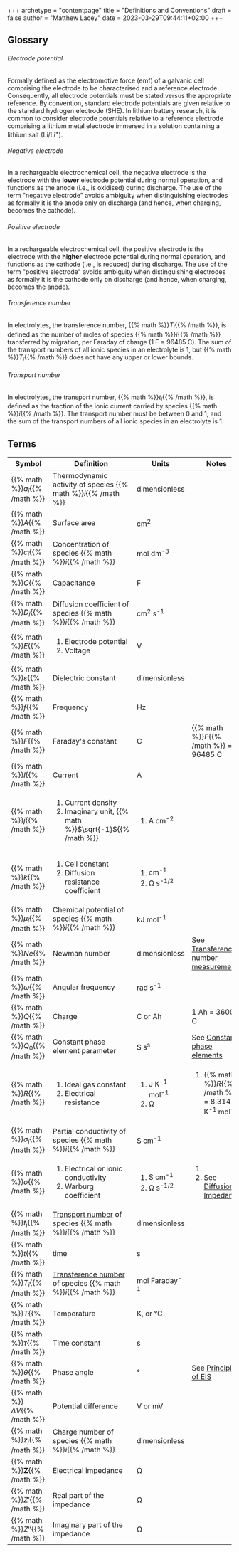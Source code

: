 +++
archetype = "contentpage"
title = "Definitions and Conventions"
draft = false
author = "Matthew Lacey"
date = 2023-03-29T09:44:11+02:00
+++

## Glossary

###### Electrode potential

Formally defined as the electromotive force (emf) of a galvanic cell comprising the electrode to be characterised and a reference electrode. Consequently, all electrode potentials must be stated versus the appropriate reference. By convention, standard electrode potentials are given relative to the standard hydrogen electrode (SHE). In lithium battery research, it is common to consider electrode potentials relative to a reference electrode comprising a lithium metal electrode immersed in a solution containing a lithium salt (Li/Li<sup>+</sup>).

###### Negative electrode

In a rechargeable electrochemical cell, the negative electrode is the electrode with the **lower** electrode potential during normal operation, and functions as the anode (i.e., is oxidised) during discharge. The use of the term "negative electrode" avoids ambiguity when distinguishing electrodes as formally it is the anode only on discharge (and hence, when charging, becomes the cathode).

###### Positive electrode

In a rechargeable electrochemical cell, the positive electrode is the electrode with the **higher** electrode potential during normal operation, and functions as the cathode (i.e., is reduced) during discharge. The use of the term "positive electrode" avoids ambiguity when distinguishing electrodes as formally it is the cathode only on discharge (and hence, when charging, becomes the anode).

###### Transference number

In electrolytes, the transference number, {{% math %}}$T_i${{% /math %}}, is defined as the number of moles of species {{% math %}}$i${{% /math %}} transferred by migration, per Faraday of charge (1 F = 96485 C). The sum of the transport numbers of all ionic species in an electrolyte is 1, but {{% math %}}$T_i${{% /math %}} does not have any upper or lower bounds.

###### Transport number

In electrolytes, the transport number, {{% math %}}$t_i${{% /math %}}, is defined as the fraction of the ionic current carried by species {{% math %}}$i${{% /math %}}. The transport number must be between 0 and 1, and the sum of the transport numbers of all ionic species in an electrolyte is 1.

## Terms

| Symbol | Definition      | Units   | Notes                         |
|--------|-----------------|---------|-------------------------------|
|{{% math %}}$a_i${{% /math %}} | Thermodynamic activity of species {{% math %}}$i${{% /math %}} | dimensionless |           |
|{{% math %}}$A${{% /math %}} | Surface area | cm<sup>2</sup> |          |
|{{% math %}}$c_i${{% /math %}} | Concentration of species {{% math %}}$i${{% /math %}} | mol dm<sup>-3</sup> |       |
|{{% math %}}$C${{% /math %}} | Capacitance | F |           |
|{{% math %}}$D_i${{% /math %}} | Diffusion coefficient of species {{% math %}}$i${{% /math %}} | cm<sup>2</sup> s<sup>-1</sup> |       |
|{{% math %}}$E${{% /math %}} | <ol><li>Electrode potential</li><li>Voltage</li></ol> | V |          |
|{{% math %}}$\varepsilon${{% /math %}} | Dielectric constant | dimensionless |             |
|{{% math %}}$f${{% /math %}} | Frequency | Hz |             |
|{{% math %}}$F${{% /math %}} | Faraday's constant | C | {{% math %}}$F${{% /math %}} = 96485 C      |
|{{% math %}}$I${{% /math %}} | Current | A |              |
|{{% math %}}$j${{% /math %}} | <ol><li>Current density</li><li>Imaginary unit, {{% math %}}$\sqrt{-1}${{% /math %}}</li></ol> | <ol><li>A cm<sup>-2</sup></li></ol>    |              |
|{{% math %}}$k${{% /math %}} | <ol><li>Cell constant</li><li>Diffusion resistance coefficient</li></ol> | <ol><li>cm<sup>-1</sup></li><li>Ω s<sup>-1/2</sup></li></ol> |          | 
|{{% math %}}$\mu_i${{% /math %}} | Chemical potential of species {{% math %}}$i${{% /math %}} | kJ mol<sup>-1</sup> |       |
|{{% math %}}$Ne${{% /math %}} | Newman number | dimensionless | See [Transference number measurement](/experimental-electrochemistry/transference-number-measurement/#measuring-tsubsub-the-bruce-vincent-method)     |
|{{% math %}}$\omega${{% /math %}} | Angular frequency | rad s<sup>-1</sup> |             |
|{{% math %}}$Q${{% /math %}} | Charge | C or Ah | 1 Ah = 3600 C             |
|{{% math %}}$Q_0${{% /math %}} | Constant phase element parameter | S s<sup>s</sup> | See [Constant phase elements](/experimental-electrochemistry/eis/constant-phase-element/)           |
|{{% math %}}$R${{% /math %}} | <ol><li>Ideal gas constant</li><li>Electrical resistance</li></ol> | <ol><li>J K<sup>-1</sup> mol<sup>-1</sup></li><li>Ω</li></ol> | <ol><li>{{% math %}}$R${{% /math %}} = 8.314 J K<sup>-1</sup> mol<sup>-1</sup></li></ol> |
|{{% math %}}$\sigma_i${{% /math %}} | Partial conductivity of species {{% math %}}$i${{% /math %}} | S cm<sup>-1</sup> |       |
|{{% math %}}$\sigma${{% /math %}} | <ol><li>Electrical or ionic conductivity</li><li>Warburg coefficient</li></ol> | <ol><li>S cm<sup>-1</sup></li><li>Ω s<sup>-1/2</sup></li></ol> | <ol><li></li><li>See [Diffusion Impedance](/experimental-electrochemistry/eis/diffusion-impedance/)</li></ol>      |
|{{% math %}}$t_i${{% /math %}} | [Transport number](/more/definitions-conventions/#transport-number) of species {{% math %}}$i${{% /math %}} | dimensionless |       |
|{{% math %}}$t${{% /math %}} | time | s |            |
|{{% math %}}$T_i${{% /math %}} | [Transference number](/more/definitions-conventions/#transference-number) of species {{% math %}}$i${{% /math %}} | mol Faraday<sup>-1</sup> |       |
|{{% math %}}$T${{% /math %}} | Temperature | K, or °C |         |
|{{% math %}}$\tau${{% /math %}} | Time constant | s |           |
|{{% math %}}$\theta${{% /math %}} | Phase angle | ° | See [Principles of EIS](/experimental-electrochemistry/eis/principles/)         |
|{{% math %}}$\Delta V${{% /math %}} | Potential difference | V or mV |          |
|{{% math %}}$z_i${{% /math %}} | Charge number of species {{% math %}}$i${{% /math %}} | dimensionless |       |
|{{% math %}}$\pmb{Z}${{% /math %}} | Electrical impedance | Ω |      |
|{{% math %}}$Z'${{% /math %}} | Real part of the impedance | Ω |       |
|{{% math %}}$Z''${{% /math %}} | Imaginary part of the impedance | Ω |       |